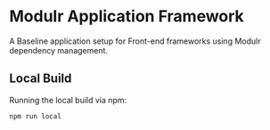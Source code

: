 # Modulr Application Framework

A Baseline application setup for Front-end frameworks using Modulr dependency management.

## Local Build

Running the local build via npm:

```sh
npm run local
```
